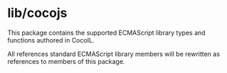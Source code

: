 # lib/cocojs

This package contains the supported ECMAScript library types and functions authored in CocoIL.

All references standard ECMAScript library members will be rewritten as references to members of this package.

